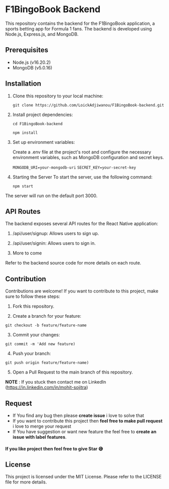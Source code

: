 # F1BingoBook Backend

This repository contains the backend for the F1BingoBook application, a sports betting app for Formula 1 fans. The backend is developed using Node.js, Express.js, and MongoDB.

## Prerequisites

- Node.js (v16.20.2)
- MongoDB (v5.0.16)

## Installation

1. Clone this repository to your local machine:

   ```git clone https://github.com/LoickAdjiwanou/F1BingoBook-backend.git```

2. Install project dependencies:

    ```cd F1BingoBook-backend```

    ```npm install```

3. Set up environment variables:

    Create a .env file at the project's root and configure the necessary environment variables, such as MongoDB configuration and secret keys.
    
    ```MONGODB_URI=your-mongodb-uri```
    ```SECRET_KEY=your-secret-key```

4. Starting the Server
    To start the server, use the following command:

    ```npm start```

The server will run on the default port 3000.

## API Routes

The backend exposes several API routes for the React Native application:

1. /api/user/signup: Allows users to sign up.

2. /api/user/signin: Allows users to sign in.

3. More to come

Refer to the backend source code for more details on each route.

## Contribution

Contributions are welcome! If you want to contribute to this project, make sure to follow these steps:

1. Fork this repository.

2. Create a branch for your feature:

```git checkout -b feature/feature-name```

3. Commit your changes:

```git commit -m 'Add new feature)```

4. Push your branch:

```git push origin feature/feature-name)```

5. Open a Pull Request to the main branch of this repository.




**NOTE** : If you stuck then contact me on LinkedIn (https://in.linkedin.com/in/mohit-sojitra)

## Request

 - If You find any bug then please **create issue** i love to solve that
 - If you want to contribute this project then **feel free to make pull request** i love to merge your request
 - If You have suggestion or want new feature the feel free to **create an issue with label features**.


#### If you like project then feel free to give Star 😅

## License

This project is licensed under the MIT License. Please refer to the LICENSE file for more details.
